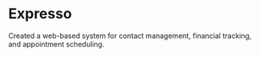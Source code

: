 # Expresso
Created a web-based system for contact management, financial tracking, and appointment scheduling.
